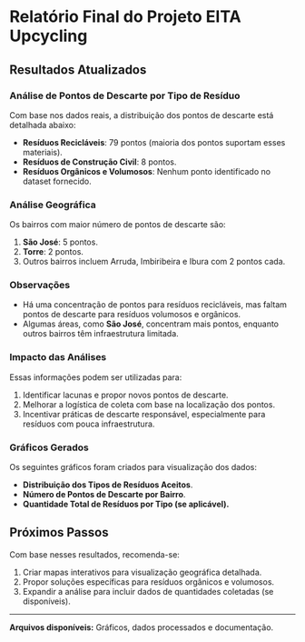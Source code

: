 
# Relatório Final do Projeto EITA Upcycling

## Resultados Atualizados

### Análise de Pontos de Descarte por Tipo de Resíduo
Com base nos dados reais, a distribuição dos pontos de descarte está detalhada abaixo:
- **Resíduos Recicláveis**: 79 pontos (maioria dos pontos suportam esses materiais).
- **Resíduos de Construção Civil**: 8 pontos.
- **Resíduos Orgânicos e Volumosos**: Nenhum ponto identificado no dataset fornecido.

### Análise Geográfica
Os bairros com maior número de pontos de descarte são:
1. **São José**: 5 pontos.
2. **Torre**: 2 pontos.
3. Outros bairros incluem Arruda, Imbiribeira e Ibura com 2 pontos cada.

### Observações
- Há uma concentração de pontos para resíduos recicláveis, mas faltam pontos de descarte para resíduos volumosos e orgânicos.
- Algumas áreas, como **São José**, concentram mais pontos, enquanto outros bairros têm infraestrutura limitada.

### Impacto das Análises
Essas informações podem ser utilizadas para:
1. Identificar lacunas e propor novos pontos de descarte.
2. Melhorar a logística de coleta com base na localização dos pontos.
3. Incentivar práticas de descarte responsável, especialmente para resíduos com pouca infraestrutura.

### Gráficos Gerados
Os seguintes gráficos foram criados para visualização dos dados:
- **Distribuição dos Tipos de Resíduos Aceitos**.
- **Número de Pontos de Descarte por Bairro**.
- **Quantidade Total de Resíduos por Tipo (se aplicável).**

## Próximos Passos
Com base nesses resultados, recomenda-se:
1. Criar mapas interativos para visualização geográfica detalhada.
2. Propor soluções específicas para resíduos orgânicos e volumosos.
3. Expandir a análise para incluir dados de quantidades coletadas (se disponíveis).

---
**Arquivos disponíveis:** Gráficos, dados processados e documentação.
